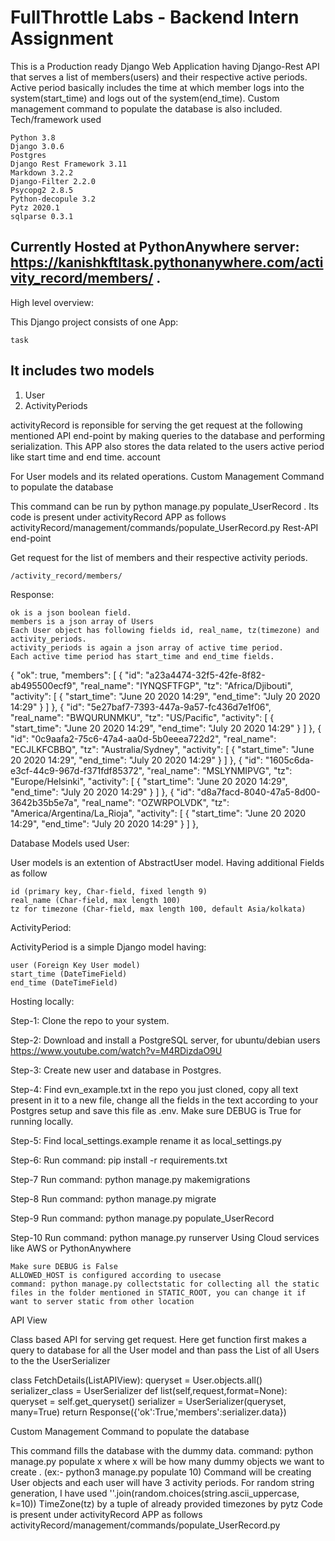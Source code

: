 
# FullThrottle Labs - Backend Intern Assignment

This is a Production ready Django Web Application having Django-Rest API that serves a list of members(users) and their respective active periods. Active period basically includes the time at which member logs into the system(start_time) and logs out of the system(end_time). Custom management command to populate the database is also included.
Tech/framework used

    Python 3.8
    Django 3.0.6
    Postgres
    Django Rest Framework 3.11
    Markdown 3.2.2
    Django-Filter 2.2.0
    Psycopg2 2.8.5
    Python-decopule 3.2
    Pytz 2020.1
    sqlparse 0.3.1


## Currently Hosted at PythonAnywhere server: https://kanishkftltask.pythonanywhere.com/activity_record/members/ .



High level overview:

This Django project consists of one App:

    task

## It includes two models

1. User
2. ActivityPeriods

activityRecord is reponsible for serving the get request at the following mentioned API end-point by making queries to the database and performing serialization. This APP also stores the data related to the users active period like start time and end time.
account

For User models and its related operations.
Custom Management Command to populate the database

This command can be run by python manage.py populate_UserRecord .
Its code is present under activityRecord APP as follows activityRecord/management/commands/populate_UserRecord.py
Rest-API end-point

Get request for the list of members and their respective activity periods.

    /activity_record/members/

Response:

    ok is a json boolean field.
    members is a json array of Users
    Each User object has following fields id, real_name, tz(timezone) and activity_periods.
    activity_periods is again a json array of active time period.
    Each active time period has start_time and end_time fields.

{
    "ok": true,
    "members": [
        {
            "id": "a23a4474-32f5-42fe-8f82-ab495500ecf9",
            "real_name": "IYNQSFTFGP",
            "tz": "Africa/Djibouti",
            "activity": [
                {
                    "start_time": "June 20 2020 14:29",
                    "end_time": "July 20 2020 14:29"
                }
            ]
        },
        {
            "id": "5e27baf7-7393-447a-9a57-fc436d7e1f06",
            "real_name": "BWQURUNMKU",
            "tz": "US/Pacific",
            "activity": [
                {
                    "start_time": "June 20 2020 14:29",
                    "end_time": "July 20 2020 14:29"
                }
            ]
        },
        {
            "id": "0c9aafa2-75c6-47a4-aa0d-5b0eeea722d2",
            "real_name": "ECJLKFCBBQ",
            "tz": "Australia/Sydney",
            "activity": [
                {
                    "start_time": "June 20 2020 14:29",
                    "end_time": "July 20 2020 14:29"
                }
            ]
        },
        {
            "id": "1605c6da-e3cf-44c9-967d-f371fdf85372",
            "real_name": "MSLYNMIPVG",
            "tz": "Europe/Helsinki",
            "activity": [
                {
                    "start_time": "June 20 2020 14:29",
                    "end_time": "July 20 2020 14:29"
                }
            ]
        },
        {
            "id": "d8a7facd-8040-47a5-8d00-3642b35b5e7a",
            "real_name": "OZWRPOLVDK",
            "tz": "America/Argentina/La_Rioja",
            "activity": [
                {
                    "start_time": "June 20 2020 14:29",
                    "end_time": "July 20 2020 14:29"
                }
            ]
        },

Database Models used
User:

User models is an extention of AbstractUser model.
Having additional Fields as follow

    id (primary key, Char-field, fixed length 9)
    real_name (Char-field, max length 100)
    tz for timezone (Char-field, max length 100, default Asia/kolkata)

ActivityPeriod:

ActivityPeriod is a simple Django model having:

    user (Foreign Key User model)
    start_time (DateTimeField)
    end_time (DateTimeField)

Hosting locally:

Step-1: Clone the repo to your system.

Step-2: Download and install a PostgreSQL server, for ubuntu/debian users https://www.youtube.com/watch?v=M4RDizdaO9U

Step-3: Create new user and database in Postgres.

Step-4: Find evn_example.txt in the repo you just cloned, copy all text present in it to a new file, change all the fields in the text according to your Postgres setup and save this file as .env.
Make sure DEBUG is True for running locally.

Step-5: Find local_settings.example rename it as local_settings.py

Step-6: Run command: pip install -r requirements.txt

Step-7 Run command: python manage.py makemigrations

Step-8 Run command: python manage.py migrate

Step-9 Run command: python manage.py populate_UserRecord

Step-10 Run command: python manage.py runserver
Using Cloud services like AWS or PythonAnywhere

    Make sure DEBUG is False
    ALLOWED_HOST is configured according to usecase
    command: python manage.py collectstatic for collecting all the static files in the folder mentioned in STATIC_ROOT, you can change it if want to server static from other location

API View

Class based API for serving get request. Here get function first makes a query to database for all the User model and than pass the List of all Users to the the UserSerializer

class FetchDetails(ListAPIView):
    queryset = User.objects.all()
    serializer_class = UserSerializer
    def list(self,request,format=None):
        queryset = self.get_queryset()
        serializer = UserSerializer(queryset, many=True)
        return Response({'ok':True,'members':serializer.data})

Custom Management Command to populate the database

This command fills the database with the dummy data.
command: python manage.py populate x
where x will be how many dummy objects we want to create . (ex:- python3 manage.py populate 10)
Command will be creating  User objects and each user will have 3 activity periods.
For random string generation, I have used ''.join(random.choices(string.ascii_uppercase, k=10))
TimeZone(tz) by a tuple of already provided timezones by pytz
Code is present under activityRecord APP as follows activityRecord/management/commands/populate_UserRecord.py
